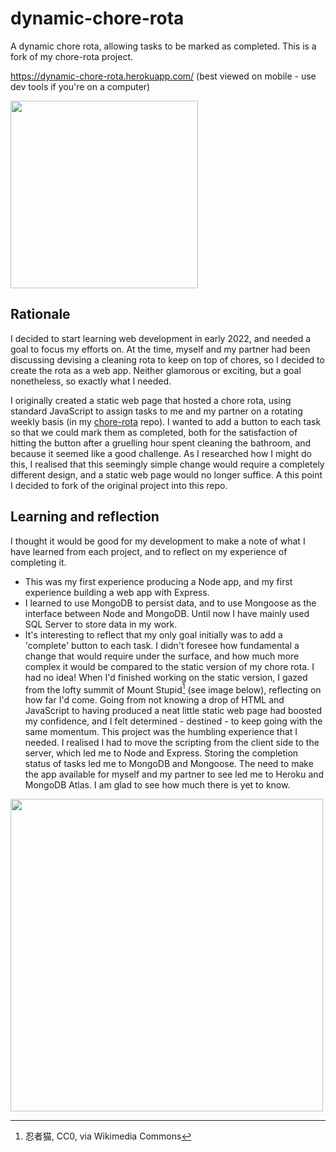 # dynamic-chore-rota
A dynamic chore rota, allowing tasks to be marked as completed. This is a fork of my chore-rota project.

https://dynamic-chore-rota.herokuapp.com/ (best viewed on mobile - use dev tools if you're on a computer)

<img src="https://user-images.githubusercontent.com/90331266/163716282-908ef762-748f-4ef2-93c9-85709a096bc4.png" width="300">

## Rationale
I decided to start learning web development in early 2022, and needed a goal to focus my efforts on. At the time, myself and my partner had been discussing devising a cleaning rota to keep on top of chores, so I decided to create the rota as a web app. Neither glamorous or exciting, but a goal nonetheless, so exactly what I needed.

I originally created a static web page that hosted a chore rota, using standard JavaScript to assign tasks to me and my partner on a rotating weekly basis (in my [chore-rota](https://github.com/beeswhacks/chore-rota) repo). I wanted to add a button to each task so that we could mark them as completed, both for the satisfaction of hitting the button after a gruelling hour spent cleaning the bathroom, and because it seemed like a good challenge. As I researched how I might do this, I realised that this seemingly simple change would require a completely different design, and a static web page would no longer suffice. A this point I decided to fork of the original project into this repo.

## Learning and reflection
I thought it would be good for my development to make a note of what I have learned from each project, and to reflect on my experience of completing it.

- This was my first experience producing a Node app, and my first experience building a web app with Express.
- I learned to use MongoDB to persist data, and to use Mongoose as the interface between Node and MongoDB. Until now I have mainly used SQL Server to store data in my work.
- It's interesting to reflect that my only goal initially was to add a 'complete' button to each task. I didn't foresee how fundamental a change that would require under the surface, and how much more complex it would be compared to the static version of my chore rota. I had no idea! When I'd finished working on the static version, I gazed from the lofty summit of Mount Stupid[^1] (see image below), reflecting on how far I'd come. Going from not knowing a drop of HTML and JavaScript to having produced a neat little static web page had boosted my confidence, and I felt determined - destined - to keep going with the same momentum. This project was the humbling experience that I needed. I realised I had to move the scripting from the client side to the server, which led me to Node and Express. Storing the completion status of tasks led me to MongoDB and Mongoose. The need to make the app available for myself and my partner to see led me to Heroku and MongoDB Atlas. I am glad to see how much there is yet to know.
<img src="https://upload.wikimedia.org/wikipedia/commons/4/46/Dunning%E2%80%93Kruger_Effect_01.svg" width="500">

[^1]: 忍者猫, CC0, via Wikimedia Commons
